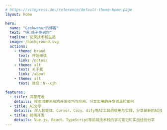 ```yaml
---
# https://vitepress.dev/reference/default-theme-home-page
layout: home

hero:
  name: "Geekwaner的博客"
  text: "嗨,终于等到你"
  tagline: 记录技术和生活
  image: /background.svg
  actions:
    - theme: brand
      text: 开始阅读
      link: /notes/
    - theme: alt
      text: 关于我
      link: /about
    - theme: alt
      text: 微信：N--xjh

features:
  - title: 鸿蒙开发
    details: 探索鸿蒙系统的开发技巧与应用，分享实用的开发资源和案例
  - title: AI分享
    details: 深入智能体、Cursor、Cozy、dify等AI工具的使用与实践，分享最新的AI技术动态
  - title: 前端开发
    details: Vue.js、React、TypeScript等前端技术栈的学习笔记和实战经验分享
---
```

